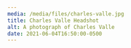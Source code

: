 ```yaml
---
media: /media/files/charles-valle.jpg
title: Charles Valle Headshot
alt: A photograph of Charles Valle
date: 2021-06-04T16:50:00-0500
---
```

